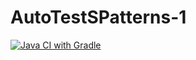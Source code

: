 # AutoTestSPatterns-1
[![Java CI with Gradle](https://github.com/M-A-Malich/AutoTestSPatterns-1/actions/workflows/gradle.yml/badge.svg)](https://github.com/M-A-Malich/AutoTestSPatterns-1/actions/workflows/gradle.yml)
